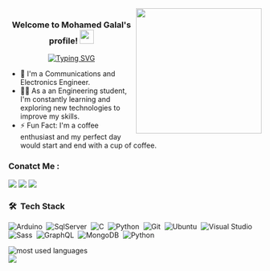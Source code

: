 
<img width="250" align="right" src="https://c.tenor.com/_DOBjnGspYAAAAAM/code-coding.gif">

<h3 align="center">
  Welcome to Mohamed Galal's profile!
  <img src="https://media.giphy.com/media/hvRJCLFzcasrR4ia7z/giphy.gif" width="28">
</h3>

<!-- Typing SVG by DenverCoder1 - https://github.com/DenverCoder1/readme-typing-svg -->
<p align="center">
  <a href="https://git.io/typing-svg"><img src="https://readme-typing-svg.herokuapp.com?font=Fira+Code&duration=4000&pause=500&width=435&lines=Embedded+Systems+Engineer;%22Every+moment+is+a+fresh+beginning%22" alt="Typing SVG" /></a>
</p> 

- 🏢 I'm a Communications and Electronics Engineer.
- 👨‍💻 As a an Engineering student, I'm constantly learning and exploring new technologies to improve my skills.
- ⚡ Fun Fact: I'm a coffee enthusiast and my perfect day would start and end with a cup of coffee.


### Conatct Me :

<a href="https://www.linkedin.com/in/mohamed--galal/" target="_blank"><img src="https://img.shields.io/badge/-Mohamed%20Galal-0077B5?style=for-the-badge&logo=Linkedin&logoColor=white"/></a>
<a href="https://t.me/Mgalal12" target="_blank"><img src="https://img.shields.io/badge/-Mohamed%20Galal-0077B5?style=for-the-badge&logo=Telegram&logoColor=white"/></a>
<a href="https://twitter.com/Mohamed_Gallall" target="_blank"><img src="https://img.shields.io/badge/-Mohamed%20Galal-1DA1F2?style=for-the-badge&logo=twitter&logoColor=white"/></a>

### 🛠 &nbsp;Tech Stack
![Arduino](https://img.shields.io/badge/Arduino-00979D?style=for-the-badge&logo=Arduino&logoColor=white)&nbsp;
![SqlServer](https://img.shields.io/badge/Microsoft%20SQL%20Server-CC2927?style=for-the-badge&logo=microsoft%20sql%20server&logoColor=white)&nbsp;
![C](https://img.shields.io/badge/C-00599C?style=for-the-badge&logo=c&logoColor=white)&nbsp;
![Python](https://img.shields.io/badge/Python-FFD43B?style=for-the-badge&logo=python&logoColor=blue)&nbsp;
![Git](https://img.shields.io/badge/GIT-E44C30?style=for-the-badge&logo=git&logoColor=white)&nbsp;
![Ubuntu](https://img.shields.io/badge/Ubuntu-E95420?style=for-the-badge&logo=ubuntu&logoColor=white)&nbsp;
![Visual Studio](https://img.shields.io/badge/Visual_Studio-5C2D91?style=for-the-badge&logo=visual%20studio&logoColor=white)&nbsp;
![Sass](https://img.shields.io/badge/-Sass-05122A?style=flat&logo=sass)&nbsp;
![GraphQL](https://img.shields.io/badge/-GraphQL-05122A?style=flat&logo=GraphQL)&nbsp;
![MongoDB](https://img.shields.io/badge/-MongoDB-05122A?style=flat&logo=MongoDB)&nbsp;
![Python](https://img.shields.io/badge/-Python%20-05122A?style=flat&logo=python)&nbsp;



<img align="left" src="https://github-readme-stats.vercel.app/api/top-langs?username=MohamedGalal-2&show_icons=true&locale=en&layout=compact&theme=radical" alt="most used languages" />
<br>
<a href="https://komarev.com/ghpvc/?username=MohamedGalal-2&style=for-the-badge">
    <img src="https://komarev.com/ghpvc/?username=MohamedGalal-2&style=for-the-badge">
</a>

